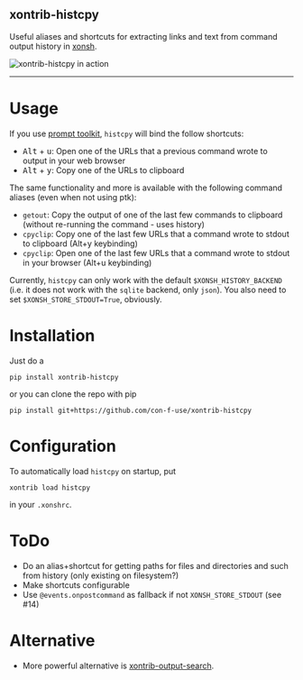 xontrib-histcpy
---------------
Useful aliases and shortcuts for extracting links and text from command
output history in [xonsh](https://xon.sh).

![xontrib-histcpy in action](https://user-images.githubusercontent.com/11145016/58191616-3cabca80-7cbf-11e9-9472-b8fd74187189.png)

------

Usage
=====

If you use [prompt toolkit](https://python-prompt-toolkit.readthedocs.io/en/master/), `histcpy` will bind the follow shortcuts:

 * <kbd>Alt</kbd> + <kbd>u</kbd>: Open one of the URLs that a previous command wrote to output in your web browser
 * <kbd>Alt</kbd> + <kbd>y</kbd>: Copy one of the URLs to clipboard

The same functionality and more is available with the following command aliases (even when not using ptk):

 * `getout`: Copy the output of one of the last few commands to clipboard (without re-running the command - uses history)
 * `cpyclip`: Copy one of the last few URLs that a command wrote to stdout to clipboard (Alt+y keybinding)
 * `cpyclip`: Open one of the last few URLs that a command wrote to stdout in your browser (Alt+u keybinding)

Currently, `histcpy` can only work with the default `$XONSH_HISTORY_BACKEND` 
(i.e. it does not work with the `sqlite` backend, only `json`).
You also need to set `$XONSH_STORE_STDOUT=True`, obviously.

Installation
============

Just do a
```console
pip install xontrib-histcpy
```

or you can clone the repo with pip
```console
pip install git+https://github.com/con-f-use/xontrib-histcpy
```

Configuration
=============

To automatically load `histcpy` on startup, put
```console
xontrib load histcpy
```

in your `.xonshrc`.

ToDo
====

 * Do an alias+shortcut for getting paths for files and directories and such from history (only existing on filesystem?)
 * Make shortcuts configurable
 * Use `@events.onpostcommand` as fallback if not `XONSH_STORE_STDOUT` (see #14)

Alternative
===========
* More powerful alternative is [xontrib-output-search](https://github.com/anki-code/xontrib-output-search).

